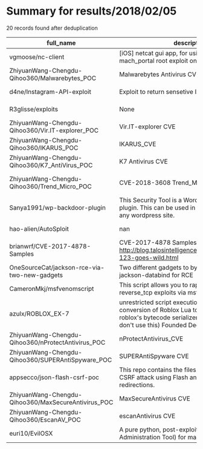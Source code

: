 
# Summary for results/2018/02/05
    
20 records found after deduplication

| full_name | description | html_url | matched_list | matched_count | pushed_at | size | stargazers_count | language | forks_count | vul_ids |
|-----------------------------------------------------|------------------------------------------------------------------------------------------------------------------------------------------------------------------------------------|------------------------------------------------------------------------|----------------|-----------------|---------------------------|--------|--------------------|--------------|---------------|-------------------|
| vgmoose/nc-client | [iOS] netcat gui app, for using the 10.1.x mach_portal root exploit on device | https://github.com/vgmoose/nc-client | ['exploit'] | 1 | 2018-02-05 18:57:00+00:00 | 306 | 17 | Swift | 6 | [] |
| ZhiyuanWang-Chengdu-Qihoo360/Malwarebytes_POC | Malwarebytes Antivirus CVE | https://github.com/ZhiyuanWang-Chengdu-Qihoo360/Malwarebytes_POC | ['cve poc'] | 1 | 2018-02-05 12:30:18+00:00 | 19 | 7 | | 4 | [] |
| d4ne/Instagram-API-exploit | Exploit to return sensetive Instagram user data | https://github.com/d4ne/Instagram-API-exploit | ['exploit'] | 1 | 2018-02-05 22:03:26+00:00 | 1 | 1 | PHP | 0 | [] |
| R3glisse/exploits | None | https://github.com/R3glisse/exploits | ['exploit'] | 1 | 2018-02-05 17:37:56+00:00 | 0 | 0 | | 0 | [] |
| ZhiyuanWang-Chengdu-Qihoo360/Vir.IT-explorer_POC | Vir.IT-explorer CVE | https://github.com/ZhiyuanWang-Chengdu-Qihoo360/Vir.IT-explorer_POC | ['cve poc'] | 1 | 2018-02-05 12:46:42+00:00 | 3753 | 1 | | 1 | [] |
| ZhiyuanWang-Chengdu-Qihoo360/IKARUS_POC | IKARUS_CVE | https://github.com/ZhiyuanWang-Chengdu-Qihoo360/IKARUS_POC | ['cve poc'] | 1 | 2018-02-05 12:42:27+00:00 | 49 | 1 | C++ | 0 | [] |
| ZhiyuanWang-Chengdu-Qihoo360/K7_AntiVirus_POC | K7 Antivirus CVE | https://github.com/ZhiyuanWang-Chengdu-Qihoo360/K7_AntiVirus_POC | ['cve poc'] | 1 | 2018-02-05 12:40:23+00:00 | 189 | 2 | | 1 | [] |
| ZhiyuanWang-Chengdu-Qihoo360/Trend_Micro_POC | CVE-2018-3608 Trend_Micro_CVE | https://github.com/ZhiyuanWang-Chengdu-Qihoo360/Trend_Micro_POC | ['cve poc'] | 1 | 2018-02-05 12:55:36+00:00 | 13 | 2 | | 1 | ['CVE-2018-3608'] |
| Sanya1991/wp-backdoor-plugin | This Security Tool is a Wordpress backdoor plugin. This can be used in order to help to exploit any wordpress site. | https://github.com/Sanya1991/wp-backdoor-plugin | ['exploit'] | 1 | 2018-02-05 10:43:14+00:00 | 2 | 3 | PHP | 2 | [] |
| hao-alien/AutoSploit | nan | https://github.com/hao-alien/AutoSploit | ['sploit'] | 1 | 2018-02-05 07:42:46+00:00 | 40 | 0 | Python | 1 | [] |
| brianwrf/CVE-2017-4878-Samples | CVE-2017-4878 Samples - http://blog.talosintelligence.com/2018/02/group-123-goes-wild.html | https://github.com/brianwrf/CVE-2017-4878-Samples | ['cve-2'] | 1 | 2018-02-05 05:17:41+00:00 | 856 | 18 | nan | 9 | ['CVE-2017-4878'] |
| OneSourceCat/jackson-rce-via-two-new-gadgets | Two different gadgets to bypass the blacklist in jackson-databind for RCE | https://github.com/OneSourceCat/jackson-rce-via-two-new-gadgets | ['rce'] | 1 | 2018-02-05 07:10:29+00:00 | 3 | 2 | nan | 3 | [] |
| CameronMkj/msfvenomscript | This script allows you to rapidly generate reverse_tcp exploits via msfvenom. | https://github.com/CameronMkj/msfvenomscript | ['exploit'] | 1 | 2018-02-05 04:39:25+00:00 | 7 | 0 | Python | 0 | [] |
| azulx/ROBLOX_EX-7 | unrestricted script execution exploit, ran by conversion of Roblox Lua to Roblox Bytecode via roblox's bytecode serializer. (very bad please don't use this) Founded December 2016 | https://github.com/azulx/ROBLOX_EX-7 | ['exploit'] | 1 | 2018-02-05 12:30:07+00:00 | 5679 | 7 | C | 6 | [] |
| ZhiyuanWang-Chengdu-Qihoo360/nProtectAntivirus_POC | nProtectAntivirus_CVE | https://github.com/ZhiyuanWang-Chengdu-Qihoo360/nProtectAntivirus_POC | ['cve poc'] | 1 | 2018-02-05 12:33:43+00:00 | 51 | 2 | | 0 | [] |
| ZhiyuanWang-Chengdu-Qihoo360/SUPERAntiSpyware_POC | SUPERAntiSpyware CVE | https://github.com/ZhiyuanWang-Chengdu-Qihoo360/SUPERAntiSpyware_POC | ['cve poc'] | 1 | 2018-02-05 12:33:14+00:00 | 329 | 1 | | 1 | [] |
| appsecco/json-flash-csrf-poc | This repo contains the files required to perform a CSRF attack using Flash and HTTP 307 redirections. | https://github.com/appsecco/json-flash-csrf-poc | ['attack poc'] | 1 | 2018-02-05 13:07:32+00:00 | 3 | 63 | ActionScript | 14 | [] |
| ZhiyuanWang-Chengdu-Qihoo360/MaxSecureAntivirus_POC | MaxSecureAntivirus CVE | https://github.com/ZhiyuanWang-Chengdu-Qihoo360/MaxSecureAntivirus_POC | ['cve poc'] | 1 | 2018-02-05 12:32:46+00:00 | 39 | 1 | | 1 | [] |
| ZhiyuanWang-Chengdu-Qihoo360/EscanAV_POC | escanAntivirus CVE | https://github.com/ZhiyuanWang-Chengdu-Qihoo360/EscanAV_POC | ['cve poc'] | 1 | 2018-02-05 12:32:08+00:00 | 16 | 2 | | 3 | [] |
| euri10/EvilOSX | A pure python, post-exploitation, RAT (Remote Administration Tool) for macOS / OSX. | https://github.com/euri10/EvilOSX | ['exploit'] | 1 | 2018-02-05 13:32:23+00:00 | 54 | 0 | Python | 0 | [] |
